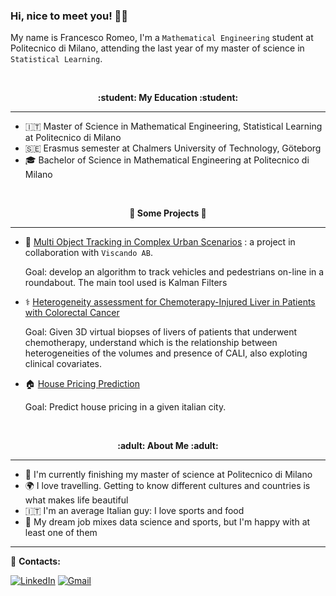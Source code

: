<!--
**fraromeo/fraromeo** is a ✨ _special_ ✨ repository because its `README.md` (this file) appears on your GitHub profile.

Here are some ideas to get you started:

- 🔭 I’m currently working on ...
- 🌱 I’m currently learning ...
- 👯 I’m looking to collaborate on ...
- 🤔 I’m looking for help with ...
- 💬 Ask me about ...
- 📫 How to reach me: ...
- 😄 Pronouns: ...
- ⚡ Fun fact: ...
-->
### Hi, nice to meet you! 👋😄

My name is Francesco Romeo, I'm a `Mathematical Engineering` student at Politecnico di Milano, attending the last year of my master of science in `Statistical Learning`. 


<br />
<p align="center" style="font-weight:bold"> :student: <b> My Education </b> :student: <p>

---
- 🇮🇹 Master of Science in Mathematical Engineering, Statistical Learning at Politecnico di Milano
- 🇸🇪 Erasmus semester at Chalmers University of Technology, Göteborg
- 🎓 Bachelor of Science in Mathematical Engineering at Politecnico di Milano
  
<br />
<p align="center" style="font-weight:bold"> 🔨 <b> Some Projects </b> 🔨 <p>

---
- 🚗 [Multi Object Tracking in Complex Urban Scenarios](https://github.com/fraromeo/Multi-Object-Tracking-in-Complex-Urban-Scenarios) : a project in collaboration with `Viscando AB`. 
  
  Goal: develop an algorithm to track vehicles and pedestrians on-line in a roundabout. The main tool used is Kalman Filters 
- ⚕️ [Heterogeneity assessment for Chemoterapy-Injured Liver in Patients with Colorectal Cancer](https://github.com/fraromeo/Chemotherapy-Associated-Liver-Injury)
  
  Goal: Given 3D virtual biopses of livers of patients that underwent chemotherapy, understand which is the relationship between heterogeneities of the volumes and presence of CALI, also exploting clinical covariates.
 - 🏠 [House Pricing Prediction](https://github.com/fraromeo/Real_Estate)
  
   Goal: Predict house pricing in a given italian city. 


<br />
<p align="center" style="font-weight:bold"> :adult: <b> About Me </b> :adult: <p>

---
 - 🌱 I'm currently finishing my master of science at Politecnico di Milano
 - 🌍 I love travelling. Getting to know different cultures and countries is what makes life beautiful 
 - 🇮🇹 I'm an average Italian guy: I love sports and food 
 - 💭 My dream job mixes data science and sports, but I'm happy with at least one of them 

 

---


:loudspeaker: **Contacts:**
  
  
[![LinkedIn](https://img.shields.io/badge/-LinkedIn-blue?style=flat&logo=Linkedin&logoColor=white)](https://www.linkedin.com/in/francesco-romeo-368075187/)
[![Gmail](https://img.shields.io/badge/Gmail-D14836?style=for-the-badge&logo=gmail&logoColor=white)](mailto:francesco.romeo1703@gmail.com)  
